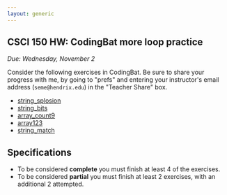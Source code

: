 ```yaml
---
layout: generic
---
```


CSCI 150 HW: CodingBat more loop practice
---------------------------------------------

*Due: Wednesday, November 2*

Consider the following exercises in CodingBat.  Be
sure to share your progress with me, by going to "prefs" and entering
your instructor's email address (`seme@hendrix.edu`) in the "Teacher Share" box.

- [string_splosion](https://codingbat.com/prob/p118366)
- [string_bits](https://codingbat.com/prob/p113152)
- [array_count9](https://codingbat.com/prob/p166170)
- [array123](https://codingbat.com/prob/p193604)
- [string_match](https://codingbat.com/prob/p182414)


## Specifications

- To be considered **complete** you must finish at least 4 of the exercises.
- To be considered **partial** you must finish at least 2 exercises, with an additional 2 attempted.

